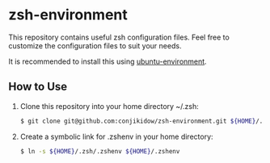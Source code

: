 # zsh-environment
This repository contains useful zsh configuration files.
Feel free to customize the configuration files to suit your needs.

It is recommended to install this using [ubuntu-environment](https://github.com/conjikidow/ubuntu-environment.git).

## How to Use

1. Clone this repository into your home directory ~/.zsh:
   ```zsh
   $ git clone git@github.com:conjikidow/zsh-environment.git ${HOME}/.zsh
   ```

2. Create a symbolic link for .zshenv in your home directory:
   ```zsh
   $ ln -s ${HOME}/.zsh/.zshenv ${HOME}/.zshenv
   ```

